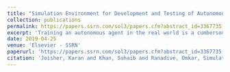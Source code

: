 ```yaml
---
title: "Simulation Environment for Development and Testing of Autonomous Learning Agents"
collection: publications
permalink: https://papers.ssrn.com/sol3/papers.cfm?abstract_id=3367735
excerpt: 'Training an autonomous agent in the real world is a cumbersome process. The hardware modules required are expensive and they need routine maintenance. The data collection process is time-consuming and it is difficult to collect data in different conditions and scenarios. Moreover, testing these agents in the real world requires many permissions and could be potentially hazardous. This paper introduces a virtual environment for training and testing of autonomous driving agents. The environment has features like customizable car parameters and sensors, different terrains, customizable data extraction parameters, and simulated pedestrian and vehicular traffic. The environment can connect to any learning agent via a communication interface. Therefore, the environment introduced in this paper expedites the training and testing process and the learned knowledge representations can be scaled to the real world.'
date: 2019-04-25
venue: 'Elsevier - SSRN'
paperurl: 'https://papers.ssrn.com/sol3/papers.cfm?abstract_id=3367735'
citation: 'Joisher, Karan and Khan, Suhaib and Ranadive, Omkar, Simulation Environment for Development and Testing of Autonomous Learning Agents (April 8, 2019).'
---
```

